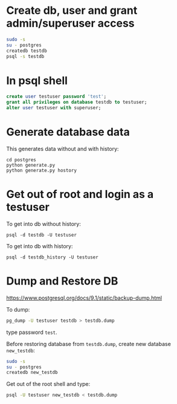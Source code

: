 # Create db, user and grant admin/superuser access
``` bash
sudo -s
su - postgres
createdb testdb
psql -s testdb
```

# In psql shell
``` sql
create user testuser password 'test';
grant all privileges on database testdb to testuser;
alter user testuser with superuser;
```

# Generate database data

This generates data without and with history:

```
cd postgres
python generate.py
python generate.py hostory
```


# Get out of root and login as a testuser

To get into db without history:
```
psql -d testdb -U testuser
```

To get into db with history:
```
psql -d testdb_history -U testuser
```

# Dump and Restore DB

https://www.postgresql.org/docs/9.1/static/backup-dump.html

To dump:

``` bash
pg_dump -U testuser testdb > testdb.dump
```

type password `test`.

Before restoring database from `testdb.dump`, create new database `new_testdb`:

``` bash
sudo -s
su - postgres
createdb new_testdb
```

Get out of the root shell and type:

``` bash
psql -U testuser new_testdb < testdb.dump
```
